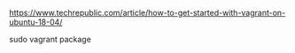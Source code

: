 https://www.techrepublic.com/article/how-to-get-started-with-vagrant-on-ubuntu-18-04/

sudo vagrant package
